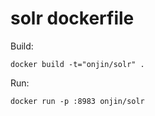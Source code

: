 solr dockerfile
===============
Build:

    docker build -t="onjin/solr" .

Run:

    docker run -p :8983 onjin/solr
